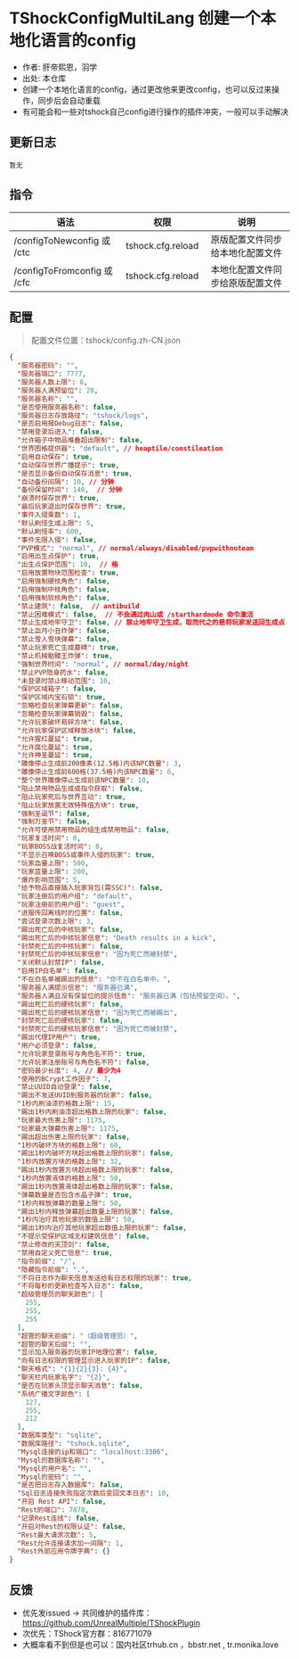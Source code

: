 # TShockConfigMultiLang 创建一个本地化语言的config

- 作者: 肝帝熙恩，羽学
- 出处: 本仓库
- 创建一个本地化语言的config，通过更改他来更改config，也可以反过来操作，同步后会自动重载
- 有可能会和一些对tshock自己config进行操作的插件冲突，一般可以手动解决

## 更新日志

```
暂无
```

## 指令
| 语法                    |       权限       |     说明     |
| ----------------------- | :--------------: | :----------: |
| /configToNewconfig 或 /ctc | tshock.cfg.reload | 原版配置文件同步给本地化配置文件 |
| /configToFromconfig 或 /cfc | tshock.cfg.reload | 本地化配置文件同步给原版配置文件 |

## 配置
> 配置文件位置：tshock/config.zh-CN.json
```json
{
  "服务器密码": "",
  "服务器端口": 7777,
  "服务器人数上限": 8,
  "服务器人满预留位": 20,
  "服务器名称": "",
  "是否使用服务器名称": false,
  "服务器日志存放路径": "tshock/logs",
  "是否启用报Debug日志": false,
  "禁用登录后进入": false,
  "允许箱子中物品堆叠超出限制": false,
  "世界图格提供器": "default", // heaptile/constileation
  "启用自动保存": true,
  "自动保存世界广播提示": true,
  "是否显示备份自动保存消息": true,
  "自动备份间隔": 10, // 分钟
  "备份保留时间": 140,  // 分钟
  "崩溃时保存世界": true,
  "最后玩家退出时保存世界": true,
  "事件入侵乘数": 1,
  "默认刷怪生成上限": 5,
  "默认刷怪率": 600,
  "事件无限入侵": false,
  "PVP模式": "normal", // normal/always/disabled/pvpwithnoteam
  "启用出生点保护": true,
  "出生点保护范围": 10,  // 格
  "启用放置物块范围检查": true,
  "启用强制硬核角色": false,
  "启用强制中核角色": false,
  "启用强制软核角色": false,
  "禁止建筑": false,  // antibuild
  "禁止困难模式": false,  // 不会通过肉山或 /starthardmode 命令激活
  "禁止生成地牢守卫": false, // 禁止地牢守卫生成，取而代之的是将玩家发送回生成点
  "禁止血月小丑炸弹": false,
  "禁止雪人雪块弹幕": false,
  "禁止玩家死亡生成墓碑": true,
  "禁止机械骷髅王炸弹": true,
  "强制世界时间": "normal", // normal/day/night
  "禁止PVP隐身药水": false,
  "未登录时禁止移动范围": 10,
  "保护区域箱子": false,
  "保护区域内宝石锁": true,
  "忽略检查玩家弹幕更新": false,
  "忽略检查玩家弹幕销毁": false,
  "允许玩家破坏易碎方块": false,
  "允许玩家保护区域释放冰块": false,
  "允许猩红蔓延": true,
  "允许腐化蔓延": true,
  "允许神圣蔓延": true,
  "雕像停止生成前200像素(12.5格)内该NPC数量": 3,
  "雕像停止生成前600格(37.5格)内该NPC数量": 6,
  "整个世界雕像停止生成前该NPC数量": 10,
  "阻止禁用物品生成或指令获取": false,
  "阻止玩家死后与世界互动": true,
  "阻止玩家放置无效特殊值方块": true,
  "强制圣诞节": false,
  "强制万圣节": false,
  "允许可使用禁用物品的组生成禁用物品": false,
  "玩家复活时间": 0,
  "玩家BOSS战复活时间": 0,
  "不显示召唤BOSS或事件入侵的玩家": true,
  "玩家血量上限": 500,
  "玩家蓝量上限": 200,
  "爆炸影响范围": 5,
  "给予物品直接插入玩家背包(需SSC)": false,
  "玩家注册后的用户组": "default",
  "玩家注册前的用户组": "guest",
  "进服传回离线时的位置": false,
  "尝试登录次数上限": 3,
  "踢出死亡后的中核玩家": false,
  "踢出死亡后的中核玩家信息": "Death results in a kick",
  "封禁死亡后的中核玩家": false,
  "封禁死亡后的中核玩家信息": "因为死亡而被封禁",
  "关闭默认封禁IP": false,
  "启用IP白名单": false,
  "不在白名单被踢出的信息": "你不在白名单中。",
  "服务器人满提示信息": "服务器已满",
  "服务器人满且没有保留位的提示信息": "服务器已满（包括预留空间）。",
  "踢出死亡后的硬核玩家": false,
  "踢出死亡后的硬核玩家信息": "因为死亡而被踢出",
  "封禁死亡后的硬核玩家": false,
  "封禁死亡后的硬核玩家信息": "因为死亡而被封禁",
  "踢出代理IP用户": true,
  "用户必须登录": false,
  "允许玩家登录账号与角色名不符": true,
  "允许玩家注册账号与角色名不符": false,
  "密码最少长度": 4, // 最少为4
  "使用的BCrypt工作因子": 7,
  "禁止UUID自动登录": false,
  "踢出不发送UUID到服务器的玩家": false,
  "1秒内刷油漆的格数上限": 15,
  "踢出1秒内刷油漆超出格数上限的玩家": false,
  "玩家最大伤害上限": 1175,
  "玩家最大弹幕伤害上限": 1175,
  "踢出超出伤害上限的玩家": false,
  "1秒内破坏方块的格数上限": 60,
  "踢出1秒内破坏方块超出格数上限的玩家": false,
  "1秒内放置方块的格数上限": 32,
  "踢出1秒内放置方块超出格数上限的玩家": false,
  "1秒内放置液体的格数上限": 50,
  "踢出1秒内放置液体超出格数上限的玩家": false,
  "弹幕数量是否包含水晶子弹": true,
  "1秒内释放弹幕的数量上限": 50,
  "踢出1秒内释放弹幕超出数量上限的玩家": false,
  "1秒内治疗其他玩家的数值上限": 50,
  "踢出1秒内治疗其他玩家超出数值上限的玩家": false,
  "不提示受保护区域无权建筑信息": false,
  "禁止修改的天顶剑": false,
  "禁用自定义死亡信息": true,
  "指令前缀": "/",
  "隐藏指令前缀": ".",
  "不将日志作为聊天信息发送给有日志权限的玩家": true,
  "不将每秒的更新检查写入日志": false,
  "超级管理员的聊天颜色": [
    255,
    255,
    255
  ],
  "超管的聊天前缀": "（超级管理员）",
  "超管的聊天后缀": "",
  "显示加入服务器的玩家IP地理位置": false,
  "向有日志权限的管理显示进入玩家的IP": false,
  "聊天格式": "{1}{2}{3}: {4}",
  "聊天栏内玩家名字": "{2}",
  "是否在玩家头顶显示聊天消息": false,
  "系统广播文字颜色": [
    127,
    255,
    212
  ],
  "数据库类型": "sqlite",
  "数据库路径": "tshock.sqlite",
  "Mysql连接的ip和端口": "localhost:3306",
  "Mysql的数据库名称": "",
  "Mysql的用户名": "",
  "Mysql的密码": "",
  "是否把日志存入数据库": false,
  "Sql日志连接失败指定次数后变回文本日志": 10,
  "开启 Rest API": false,
  "Rest的端口": 7878,
  "记录Rest连线": false,
  "开启对Rest的权限认证": false,
  "Rest最大请求次数": 5,
  "Rest允许连接请求加一间隔": 1,
  "Rest外部应用令牌字典": {}
}
```
## 反馈
- 优先发issued -> 共同维护的插件库：https://github.com/UnrealMultiple/TShockPlugin
- 次优先：TShock官方群：816771079
- 大概率看不到但是也可以：国内社区trhub.cn ，bbstr.net , tr.monika.love
